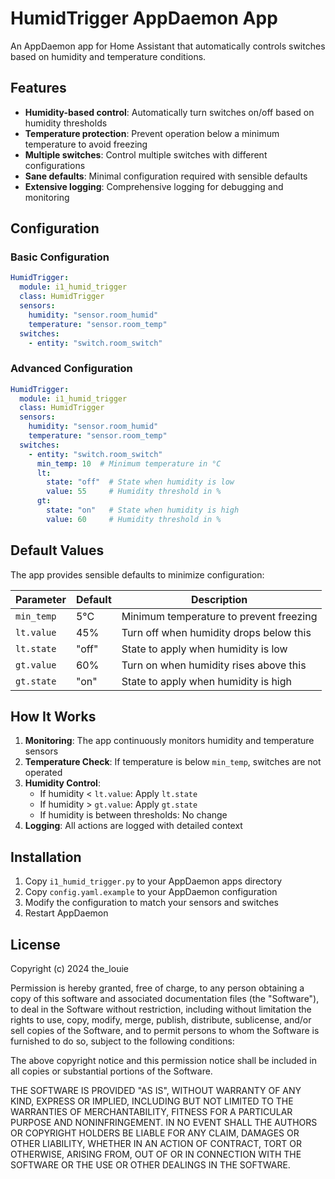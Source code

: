 # HumidTrigger AppDaemon App

An AppDaemon app for Home Assistant that automatically controls switches based on humidity and temperature conditions.

## Features

- **Humidity-based control**: Automatically turn switches on/off based on humidity thresholds
- **Temperature protection**: Prevent operation below a minimum temperature to avoid freezing
- **Multiple switches**: Control multiple switches with different configurations
- **Sane defaults**: Minimal configuration required with sensible defaults
- **Extensive logging**: Comprehensive logging for debugging and monitoring

## Configuration

### Basic Configuration

```yaml
HumidTrigger:
  module: i1_humid_trigger
  class: HumidTrigger
  sensors:
    humidity: "sensor.room_humid"
    temperature: "sensor.room_temp"
  switches:
    - entity: "switch.room_switch"
```

### Advanced Configuration

```yaml
HumidTrigger:
  module: i1_humid_trigger
  class: HumidTrigger
  sensors:
    humidity: "sensor.room_humid"
    temperature: "sensor.room_temp"
  switches:
    - entity: "switch.room_switch"
      min_temp: 10  # Minimum temperature in °C
      lt:
        state: "off"  # State when humidity is low
        value: 55     # Humidity threshold in %
      gt:
        state: "on"   # State when humidity is high
        value: 60     # Humidity threshold in %
```

## Default Values

The app provides sensible defaults to minimize configuration:

| Parameter | Default | Description |
|-----------|---------|-------------|
| `min_temp` | 5°C | Minimum temperature to prevent freezing |
| `lt.value` | 45% | Turn off when humidity drops below this |
| `lt.state` | "off" | State to apply when humidity is low |
| `gt.value` | 60% | Turn on when humidity rises above this |
| `gt.state` | "on" | State to apply when humidity is high |

## How It Works

1. **Monitoring**: The app continuously monitors humidity and temperature sensors
2. **Temperature Check**: If temperature is below `min_temp`, switches are not operated
3. **Humidity Control**:
   - If humidity < `lt.value`: Apply `lt.state`
   - If humidity > `gt.value`: Apply `gt.state`
   - If humidity is between thresholds: No change
4. **Logging**: All actions are logged with detailed context

## Installation

1. Copy `i1_humid_trigger.py` to your AppDaemon apps directory
2. Copy `config.yaml.example` to your AppDaemon configuration
3. Modify the configuration to match your sensors and switches
4. Restart AppDaemon

## License

Copyright (c) 2024 the_louie

Permission is hereby granted, free of charge, to any person obtaining a copy
of this software and associated documentation files (the "Software"), to deal
in the Software without restriction, including without limitation the rights
to use, copy, modify, merge, publish, distribute, sublicense, and/or sell
copies of the Software, and to permit persons to whom the Software is
furnished to do so, subject to the following conditions:

The above copyright notice and this permission notice shall be included in all
copies or substantial portions of the Software.

THE SOFTWARE IS PROVIDED "AS IS", WITHOUT WARRANTY OF ANY KIND, EXPRESS OR
IMPLIED, INCLUDING BUT NOT LIMITED TO THE WARRANTIES OF MERCHANTABILITY,
FITNESS FOR A PARTICULAR PURPOSE AND NONINFRINGEMENT. IN NO EVENT SHALL THE
AUTHORS OR COPYRIGHT HOLDERS BE LIABLE FOR ANY CLAIM, DAMAGES OR OTHER
LIABILITY, WHETHER IN AN ACTION OF CONTRACT, TORT OR OTHERWISE, ARISING FROM,
OUT OF OR IN CONNECTION WITH THE SOFTWARE OR THE USE OR OTHER DEALINGS IN THE
SOFTWARE.
